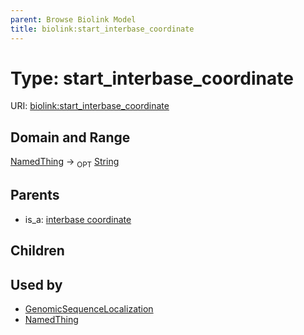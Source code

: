 ```yaml
---
parent: Browse Biolink Model
title: biolink:start_interbase_coordinate
---
```


# Type: start_interbase_coordinate




URI: [biolink:start_interbase_coordinate](https://w3id.org/biolink/vocab/start_interbase_coordinate)



## Domain and Range

[NamedThing](NamedThing.md) ->  <sub>OPT</sub> [String](types/String.md)

## Parents

 *  is_a: [interbase coordinate](interbase_coordinate.md)

## Children


## Used by

 * [GenomicSequenceLocalization](GenomicSequenceLocalization.md)
 * [NamedThing](NamedThing.md)
